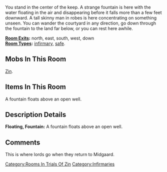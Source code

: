 You stand in the center of the keep. A strange fountain is here with the
water floating in the air and disappearing before it falls more than a
few feet downward. A tall skinny man in robes is here concentrating on
something unseen. You can wander the courtyard in any direction, go down
through the fountain to the land far below, or you can rest here awhile.

**[Room Exits](:Category:Room_Exits "wikilink"):** north, east, south,
west, down  
**[Room Types](:Category:Room_Types "wikilink"):**
[infirmary](:Category:Infirmaries "wikilink"),
[safe](Safe_Rooms "wikilink").

## Mobs In This Room

[Zin](Zin "wikilink").

## Items In This Room

A fountain floats above an open well.

## Description Details

**Floating, Fountain:** A fountain floats above an open well.

## Comments

This is where lords go when they return to Midgaard.

[Category:Rooms In Trials Of
Zin](Category:Rooms_In_Trials_Of_Zin "wikilink")
[Category:Infirmaries](Category:Infirmaries "wikilink")
